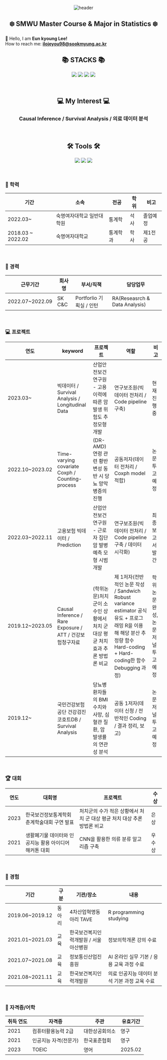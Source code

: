 <div align="center">

![header](https://capsule-render.vercel.app/api?type=waving&color=timeGradient&text=Welcome%20to%20Eun-kyoung's%20GitHub%20👋&animation=twinkling&fontSize=35&fontAlignY=40&fontAlign=50&height=250)


## :snowflake: **SMWU Master Course & Major in Statistics** :snowflake:
</div>

👋 Hello, I am **Eun kyoung Lee!**<br> 
 How to reach me: **ilojeyou98@sookmyung.ac.kr**<br/> 
 
<div align=center><h2>📚 STACKS 📚</h2></div>
<div align=center>
<p>
  <img src="https://img.shields.io/badge/R-276DC3?style=for-the-badge&logo=R&logoColor=white">
  <img src="https://img.shields.io/badge/-SAS-blue?style=for-the-badge&logo=SAS&logoColor=white">
  <img src="https://img.shields.io/badge/mysql-%2300f.svg?style=for-the-badge&logo=mysql&logoColor=white">
  <img src="https://img.shields.io/badge/python-3776AB?style=for-the-badge&logo=python&logoColor=white"> 
 <p>
</div>	
<br>

<div align=center><h2>💻 My Interest 💻 </h2></div>	
<div align=center><h3>Causal Inference / Survival Analysis / 의료 데이터 분석</h3></div>	
<br>

<div align=center><h2>🛠 Tools 🛠</h2></div>
<div align=center>
<p>
<img src="https://img.shields.io/badge/Rstudio-276DC3?style=for-the-badge&logo=rstudio&logoColor=white"/>
<img src="https://img.shields.io/badge/Google Colab-F9AB00?style=for-the-badge&logo=Google Colab&logoColor=white"/>
<img src="https://img.shields.io/badge/Slack-E34F26?style=for-the-badge&logo=HTML5&logoColor=white" />
 <p>
</div>
<br>

### 📝 학력
|기간|소속|전공|학위|비고|
|-|-|-|-|-|
|2022.03~|숙명여자대학교 일반대학원|통계학|석사|졸업예정|
|2018.03 ~ 2022.02|숙명여자대학교|통계학과|학사|제1전공|
<br>

### 🏫 경력
|근무기간|회사명|부서/직책|담당업무|
|-|-|-|-|
|2022.07~2022.09|SK C&C|Portforlio 기획실 / 인턴|RA(Reseasrch & Data Analysis)|
<br>

### 💻 프로젝트
|연도|keyword|프로젝트|역할|비고|
|-|-|-|-|-|
|2023.03~|빅데이터 / Survival Analysis / Longitudinal Data|산업안전보건연구원 - 고용 이력에 따른 암 발생 위험도 추정모형 개발|연구보조원(빅데이터 전처리 / Code pipeline 구축)|현재 진행 중|
|2022.10~2023.02|Time-varying covariate Coxph / Counting-process|(DR-AMD)연령 관련 황반 변성 동반 시 당뇨 망막병증의 진행|공동저자(데이터 전처리 / Coxph model 적합)|논문투고예정|
|2022.03~2022.11|고용보험 빅데이터 / Prediction|산업안전보건연구원 - 근로자 집단 암 발병 예측 모형 시범 개발|연구보조원(빅데이터 전처리 / Code pipeline 구축 / 데이터 시각화)|최종 보고서 발간|
|2019.12~2023.05|Causal Inference / Rare Exposure / ATT / 건강보험청구자료|(학위논문)처치 군이 소수인 상황에서 처치 군 대상 평균 처치 효과 추론 방법론 비교|제 1저자(전반적인 논문 작성 / Sandwich Robust variance estimator 공식 유도 + 프로그래밍 R을 이용해 해당 분산 추정량 함수 Hard-coding + Hard-coding한 함수 Debugging 과정)|학위 논문 완성, 논문 저널 투고 예정|
|2019.12~|국민건강보험공단 건강검진코호트DB / Survival Analysis|당뇨병 환자들의 BMI수치와 사망, 심혈관 질환, 암 발생률의 연관성 분석|공동 1저자(데이터 신청 / 전반적인 Coding / 결과 정리, 보고)|논문 저널 투고 예정|

<br>

### 🏆 대회
|연도|대회명|프로젝트|수상|
|-|-|-|-|
|2023|한국보건정보통계학회 춘계학술대회 구연 발표|처치군의 수가 적은 상황에서 처치 군 대상 평균 처치 대상 추론 방법론 비교|은상|
|2021|생활폐기물 데이터와 인공지능 활용 아이디어 해커톤 대회|CNN을 활용한 의류 분류 알고리즘 구축|우수상|

<br>

### 📆 경험
|기간|구분|기관/장소|내용|
|-|-|-|-|
|2019.06~2019.12|동아리|4차산업혁명동아리 TAVE|R programming studying|
|2021.01~2021.03|교육|한국보건복지인력개발원 / 서울아산병원|정보의학개론 강의 수료|
|2021.07~2021.08|교육|정보통신산업진흥원|AI 온라인 실무 기본 / 응용 교육 과정 수료|
|2021.08~2021.11|교육|한국보건복지인력개발원|의료 인공지능 데이터 분석 기본 과정 교육 수료|

<br>

### 📜 자격증/어학
|취득 연도|자격증|주관|유효기간|
|-|-|-|-|
|2021|컴퓨터활용능력 2급|대한상공회의소|영구|
|2021|인공지능 자격(전문가)|한국표준협회|영구|
|2023|TOEIC|영어|2025.02|

<br>
